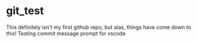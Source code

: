 # git_test
This definitely isn't my first github repo, but alas, things have come down to this!
Testing commit message prompt for vscode
